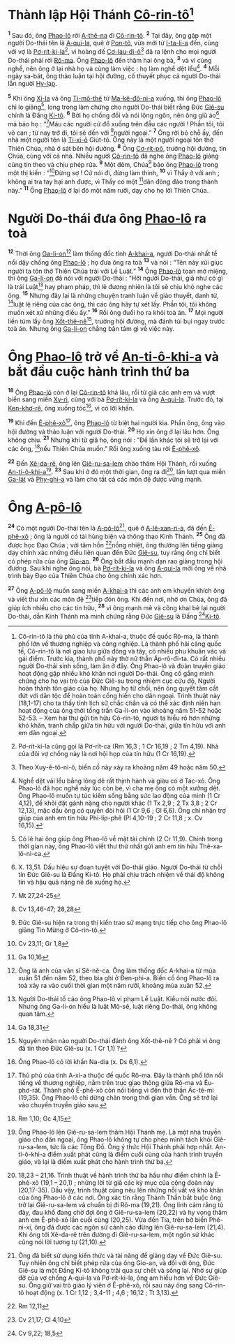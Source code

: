 # Thành lập Hội Thánh [Cô-rin-tô]()[^1-3e5614cb-e4d2-4a69-b400-903c9de4de2d]

<sup><b>1</b></sup> Sau đó, ông [Phao-lô]() rời [A-thê-na]() đi [Cô-rin-tô](). <sup><b>2</b></sup> Tại đây, ông gặp một người Do-thái tên là [A-qui-la](), quê ở [Pon-tô](), vừa mới từ [I-ta-li-a]() đến, cùng với vợ là [Pơ-rít-ki-la]()[^2-3e5614cb-e4d2-4a69-b400-903c9de4de2d], vì hoàng đế [Cơ-lau-đi-ô]()[^3-3e5614cb-e4d2-4a69-b400-903c9de4de2d] đã ra lệnh cho mọi người Do-thái phải rời [Rô-ma](). Ông [Phao-lô]() đến thăm hai ông bà, <sup><b>3</b></sup> và vì cùng nghề, nên ông ở lại nhà họ và cùng làm việc : họ làm nghề dệt lều[^4-3e5614cb-e4d2-4a69-b400-903c9de4de2d]. <sup><b>4</b></sup> Mỗi ngày sa-bát, ông thảo luận tại hội đường, cố thuyết phục cả người Do-thái lẫn người [Hy-lạp]().

<sup><b>5</b></sup> Khi ông [Xi-la]() và ông [Ti-mô-thê]() từ [Ma-kê-đô-ni-a]() xuống, thì ông [Phao-lô]() chỉ lo giảng[^5-3e5614cb-e4d2-4a69-b400-903c9de4de2d], long trọng làm chứng cho người Do-thái biết rằng Đức [Giê-su]() chính là Đấng [Ki-tô](). <sup><b>6</b></sup> Bởi họ chống đối và nói lộng ngôn, nên ông giũ áo[^6-3e5614cb-e4d2-4a69-b400-903c9de4de2d] mà bảo họ : “[^1@-3e5614cb-e4d2-4a69-b400-903c9de4de2d]Máu các người cứ đổ xuống trên đầu các người ! Phần tôi, tôi vô can ; từ nay trở đi, tôi sẽ đến với [^2@-3e5614cb-e4d2-4a69-b400-903c9de4de2d]người ngoại.” <sup><b>7</b></sup> Ông rời bỏ chỗ ấy, đến nhà một người tên là [Ti-xi-ô]() Giút-tô. Ông này là một người ngoại tôn thờ Thiên Chúa, nhà ở sát bên hội đường. <sup><b>8</b></sup> Ông [Cơ-rít-pô](), trưởng hội đường, tin Chúa, cùng với cả nhà. Nhiều người [Cô-rin-tô]() đã nghe ông [Phao-lô]() giảng cũng tin theo và chịu phép rửa. <sup><b>9</b></sup> Một đêm, Chúa[^7-3e5614cb-e4d2-4a69-b400-903c9de4de2d] bảo ông [Phao-lô]() trong một thị kiến : “[^3@-3e5614cb-e4d2-4a69-b400-903c9de4de2d]Đừng sợ ! Cứ nói đi, đừng làm thinh, <sup><b>10</b></sup> vì Thầy ở với anh ; không ai tra tay hại anh được, vì Thầy có một [^4@-3e5614cb-e4d2-4a69-b400-903c9de4de2d]dân đông đảo trong thành này.” <sup><b>11</b></sup> Ông [Phao-lô]() ở lại đó một năm rưỡi, dạy cho họ lời Thiên Chúa.

# Người Do-thái đưa ông [Phao-lô]() ra toà

<sup><b>12</b></sup> Thời ông [Ga-li-on]()[^8-3e5614cb-e4d2-4a69-b400-903c9de4de2d] làm thống đốc tỉnh [A-khai-a](), người Do-thái nhất tề nổi dậy chống ông [Phao-lô]() ; họ đưa ông ra toà <sup><b>13</b></sup> và nói : “Tên này xúi giục người ta tôn thờ Thiên Chúa trái với Lề Luật.” <sup><b>14</b></sup> Ông [Phao-lô]() toan mở miệng, thì ông [Ga-li-on]() đã nói với người Do-thái : “Hỡi người Do-thái, giả như có gì là trái Luật[^9-3e5614cb-e4d2-4a69-b400-903c9de4de2d] hay phạm pháp, thì lẽ đương nhiên là tôi sẽ chịu khó nghe các ông. <sup><b>15</b></sup> Nhưng đây lại là những chuyện tranh luận về giáo thuyết, danh từ, [^5@-3e5614cb-e4d2-4a69-b400-903c9de4de2d]luật lệ riêng của các ông, thì các ông hãy tự xét lấy. Phần tôi, tôi không muốn xét xử những điều ấy.” <sup><b>16</b></sup> Rồi ông đuổi họ ra khỏi toà án. <sup><b>17</b></sup> Mọi người liền túm lấy ông [Xốt-thê-nê]()[^10-3e5614cb-e4d2-4a69-b400-903c9de4de2d], trưởng hội đường, mà đánh túi bụi ngay trước toà án. Nhưng ông [Ga-li-on]() chẳng bận tâm gì về việc này.

# Ông [Phao-lô]() trở về [An-ti-ô-khi-a]() và bắt đầu cuộc hành trình thứ ba

<sup><b>18</b></sup> Ông [Phao-lô]() còn ở lại [Cô-rin-tô]() khá lâu, rồi từ giã các anh em và vượt biển sang miền [Xy-ri](), cùng với bà [Pơ-rít-ki-la]() và ông [A-qui-la](). Trước đó, tại [Ken-khơ-rê](), ông xuống tóc[^11-3e5614cb-e4d2-4a69-b400-903c9de4de2d], vì có lời khấn.

<sup><b>19</b></sup> Khi đến [Ê-phê-xô]()[^12-3e5614cb-e4d2-4a69-b400-903c9de4de2d], ông [Phao-lô]() từ biệt hai người kia. Phần ông, ông vào hội đường và thảo luận với người Do-thái. <sup><b>20</b></sup> Họ xin ông ở lại lâu hơn. Ông không chịu. <sup><b>21</b></sup> Nhưng khi từ giã họ, ông nói : “Để lần khác tôi sẽ trở lại với các ông, [^6@-3e5614cb-e4d2-4a69-b400-903c9de4de2d]nếu Thiên Chúa muốn.” Rồi ông xuống tàu rời [Ê-phê-xô]().

<sup><b>22</b></sup> Đến [Xê-da-rê](), ông lên [Giê-ru-sa-lem]() chào thăm Hội Thánh, rồi xuống [An-ti-ô-khi-a]()[^13-3e5614cb-e4d2-4a69-b400-903c9de4de2d]. <sup><b>23</b></sup> Sau khi ở đó một thời gian, ông ra đi[^14-3e5614cb-e4d2-4a69-b400-903c9de4de2d], lần lượt qua miền [Ga-lát]() và [Phy-ghi-a]() và làm cho tất cả các môn đệ được vững mạnh.

# Ông [A-pô-lô]()

<sup><b>24</b></sup> Có một người Do-thái tên là [A-pô-lô]()[^15-3e5614cb-e4d2-4a69-b400-903c9de4de2d], quê ở [A-lê-xan-ri-a](), đã đến [Ê-phê-xô]() ; ông là người có tài hùng biện và thông thạo Kinh Thánh. <sup><b>25</b></sup> Ông đã được học Đạo Chúa ; với tâm hồn [^7@-3e5614cb-e4d2-4a69-b400-903c9de4de2d]nồng nhiệt, ông thường lên tiếng giảng dạy chính xác những điều liên quan đến Đức [Giê-su](), tuy rằng ông chỉ biết có phép rửa của ông [Gio-an](). <sup><b>26</b></sup> Ông bắt đầu mạnh dạn rao giảng trong hội đường. Sau khi nghe ông nói, bà [Pơ-rít-ki-la]() và ông [A-qui-la]() mời ông về nhà trình bày Đạo của Thiên Chúa cho ông chính xác hơn.

<sup><b>27</b></sup> Ông [A-pô-lô]() muốn sang miền [A-khai-a]() thì các anh em khuyến khích ông và viết thư xin các môn đệ [^8@-3e5614cb-e4d2-4a69-b400-903c9de4de2d]tiếp đón ông. Khi đến nơi, nhờ ơn Chúa, ông đã giúp ích nhiều cho các tín hữu, <sup><b>28</b></sup> vì ông mạnh mẽ và công khai bẻ lại người Do-thái, dẫn Kinh Thánh mà minh chứng rằng Đức [Giê-su]() là Đấng [^9@-3e5614cb-e4d2-4a69-b400-903c9de4de2d][Ki-tô]().

[^1-3e5614cb-e4d2-4a69-b400-903c9de4de2d]: Cô-rin-tô là thủ phủ của tỉnh A-khai-a, thuộc đế quốc Rô-ma, là thành phố lớn về thương nghiệp và công nghiệp. Là thành phố hải cảng quốc tế, Cô-rin-tô là nơi giao lưu giữa đông và tây, có nhiều phu khuân vác và gái điếm. Trước kia, thành phố này thờ nữ thần Áp-rô-đi-ta. Có rất nhiều người Do-thái sinh sống, làm ăn ở đây. Ông Phao-lô và đoàn truyền giáo hoạt động gặp nhiều khó khăn nơi người Do-thái. Ông cố gắng minh chứng cho họ vai trò của Đức Giê-su trong nhiệm cục cứu độ, Người hoàn thành tôn giáo của họ. Nhưng họ từ chối, nên ông quyết tâm cắt đứt với dân tộc để hoàn toàn cống hiến cho dân ngoại. Trình thuật này (18,1-17) cho ta thấy tính lịch sử chắc chắn và có thể xác định niên hạn hoạt động của ông thời tổng trấn Ga-li-on vào khoảng năm 51-52 hoặc 52-53. – Xem hai thư gửi tín hữu Cô-rin-tô, người ta hiểu rõ hơn những khó khăn, tranh chấp giữa tín hữu với người Do-thái, giữa tín hữu với anh em dân ngoại.

[^2-3e5614cb-e4d2-4a69-b400-903c9de4de2d]: Pơ-rít-ki-la cũng gọi là Pơ-rít-ca (Rm 16,3 ; 1 Cr 16,19 ; 2 Tm 4,19). Nhà của đôi vợ chồng này là nơi hội họp của tín hữu (1 Cr 16,19).

[^3-3e5614cb-e4d2-4a69-b400-903c9de4de2d]: Theo Xuy-ê-tô-ni-ô, biến cố này xảy ra khoảng năm 49 hoặc năm 50.

[^4-3e5614cb-e4d2-4a69-b400-903c9de4de2d]: Nghề dệt vải lều bằng lông dê rất thịnh hành và giàu có ở Tác-xô. Ông Phao-lô đã học nghề này lúc còn bé, vì cha mẹ ông có một xưởng dệt. Ông Phao-lô muốn tự túc kiếm sống bằng sức lao động của mình (1 Cr 4,12), để khỏi đặt gánh nặng cho người khác (1 Tx 2,9 ; 2 Tx 3,8 ; 2 Cr 12,13), mặc dầu ông có quyền đòi hỏi (1 Cr 9,6 ; Gl 6,6). Ông chỉ nhận trợ giúp của anh em tín hữu Phi-líp-phê (Pl 4,10-19 ; 2 Cr 11,8 ; x. Cv 16,15).

[^5-3e5614cb-e4d2-4a69-b400-903c9de4de2d]: Có lẽ hai ông giúp ông Phao-lô về mặt tài chính (2 Cr 11,9). Chính trong thời gian này, ông Phao-lô viết thư thứ nhất gửi anh em tín hữu Thê-xa-lô-ni-ca.

[^6-3e5614cb-e4d2-4a69-b400-903c9de4de2d]: X. 13,51. Dấu hiệu sự đoạn tuyệt với Do-thái giáo. Người Do-thái từ chối tin Đức Giê-su là Đấng Ki-tô. Họ phải chịu trách nhiệm về thái độ không tin và hậu quả nặng nề đè xuống họ.

[^7-3e5614cb-e4d2-4a69-b400-903c9de4de2d]: Đức Giê-su hiện ra trong thị kiến trao sứ mạng trực tiếp cho ông Phao-lô giảng Tin Mừng ở Cô-rin-tô.

[^8-3e5614cb-e4d2-4a69-b400-903c9de4de2d]: Ông là anh của văn sĩ Sê-nê-ca. Ông làm thống đốc A-khai-a từ mùa xuân 51 đến năm 52, theo bia ghi ở Đen-phi-a. Biến cố ông Phao-lô ra toà xảy ra vào cuối thời gian một năm rưỡi, khoảng mùa xuân 52.

[^9-3e5614cb-e4d2-4a69-b400-903c9de4de2d]: Người Do-thái tố cáo ông Phao-lô vi phạm Lề Luật. Kiều nói nước đôi. Nhưng ông Ga-li-on hiểu là luật Mô-sê, luật riêng Do-thái, ông không quan tâm.

[^10-3e5614cb-e4d2-4a69-b400-903c9de4de2d]: Nguyên nhân nào người Do-thái đánh ông Xốt-thê-nê ? Có phải vì ông đã tin theo Đức Giê-su (x. 1 Cr 1,1) ?

[^11-3e5614cb-e4d2-4a69-b400-903c9de4de2d]: Ông Phao-lô có lời khấn Na-dia (x. Ds 6,1).

[^12-3e5614cb-e4d2-4a69-b400-903c9de4de2d]: Thủ phủ của tỉnh A-xi-a thuộc đế quốc Rô-ma. Đây là thành phố lớn nổi tiếng về thương nghiệp, nằm trên trục giao thông giữa Rô-ma và Êu-phơ-rát. Thành phố Ê-phê-xô còn nổi tiếng vì đền thờ thần Ác-tê-mi (19,35). Ông Phao-lô chỉ dừng chân trong thời gian vắn. Ông sẽ trở lại vào chuyến truyền giáo sau.

[^13-3e5614cb-e4d2-4a69-b400-903c9de4de2d]: Ông Phao-lô lên Giê-ru-sa-lem thăm Hội Thánh mẹ. Là một nhà truyền giáo cho dân ngoại, ông Phao-lô không tự cho phép mình tách khỏi Giê-ru-sa-lem, tức là các Tông Đồ. Ông ý thức Hội Thánh phải hợp nhất. An-ti-ô-khi-a điểm xuất phát cũng là điểm cuối cùng của hành trình truyền giáo, và lại là điểm xuất phát cho hành trình thứ ba.

[^14-3e5614cb-e4d2-4a69-b400-903c9de4de2d]: 18,23 – 21,16. Trình thuật về hành trình thứ ba hầu như điểm chính là Ê-phê-xô (19,1 – 20,1) ; những lời từ giã các kỳ mục của cộng đoàn này (20,17-35). Dầu vậy, trình thuật cũng nêu lên những nỗi vất vả khó khăn của ông Phao-lô ở các nơi. Ông xác tín rằng Thánh Thần bắt buộc ông trở lại Giê-ru-sa-lem và chuẩn bị đi Rô-ma (19,21). Ông linh cảm rằng tù đày, đau khổ đang chờ đợi ông ở Giê-ru-sa-lem (20,22) và hy vọng thăm anh em Ê-phê-xô lần cuối cùng (20,25). Vừa đến Tia, trên bờ biển Phê-ni-xi, ông đã được các ngôn sứ cảnh cáo đừng lên Giê-ru-sa-lem (21,4). Khi ông tới Xê-da-rê trên đường đi Giê-ru-sa-lem, một ngôn sứ khác cũng nói lời tương tự (21,10).

[^15-3e5614cb-e4d2-4a69-b400-903c9de4de2d]: Ông đã biết sử dụng kiến thức và tài năng để giảng dạy về Đức Giê-su. Tuy nhiên ông chỉ biết phép rửa của ông Gio-an, và đối với ông, Đức Giê-su là một Đấng Ki-tô không trải qua sự chết và sống lại. Nhờ sự giúp đỡ của vợ chồng A-qui-la và Pơ-rít-ki-la, ông am hiểu hơn về Đức Giê-su. Ông giữ vai trò giáo lý viên ở Ê-phê-xô, rồi sau này ông sang Cô-rin-tô hoạt động (x. 1 Cr 1,12 ; 3,4-11 ; 4,6 ; 16,12 ; Tt 3,13).

[^1@-3e5614cb-e4d2-4a69-b400-903c9de4de2d]: Mt 27,24-25

[^2@-3e5614cb-e4d2-4a69-b400-903c9de4de2d]: Cv 13,46-47; 28,28

[^3@-3e5614cb-e4d2-4a69-b400-903c9de4de2d]: Cv 23,11; Gr 1,8

[^4@-3e5614cb-e4d2-4a69-b400-903c9de4de2d]: Ga 10,16

[^5@-3e5614cb-e4d2-4a69-b400-903c9de4de2d]: Ga 18,31

[^6@-3e5614cb-e4d2-4a69-b400-903c9de4de2d]: Rm 1,10; Gc 4,15

[^7@-3e5614cb-e4d2-4a69-b400-903c9de4de2d]: Rm 12,11

[^8@-3e5614cb-e4d2-4a69-b400-903c9de4de2d]: Cv 21,17; Cl 4,10

[^9@-3e5614cb-e4d2-4a69-b400-903c9de4de2d]: Cv 9,22; 18,5
